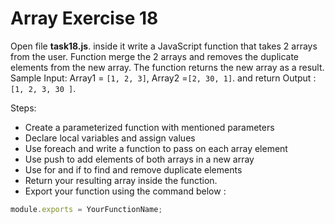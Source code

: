 # Array Exercise 18

Open file **task18.js**. inside it write a JavaScript function that takes 2 arrays from the user. Function merge the 2 arrays and removes the duplicate elements from the new array. The function returns the new array as a result. Sample Input: Array1 = `[1, 2, 3]`, Array2 =`[2, 30, 1]`. and return Output : `[1, 2, 3, 30 ]`.

Steps:

- Create a parameterized function with mentioned parameters
- Declare local variables and assign values
- Use foreach and write a function to pass on each array element
- Use push to add elements of both arrays in a new array
- Use for and if to find and remove duplicate elements
- Return your resulting array inside the function.
- Export your function using the command below :

```js
module.exports = YourFunctionName;
```